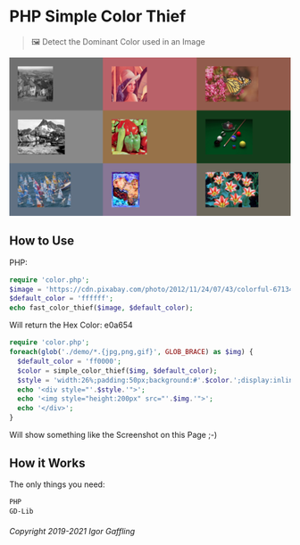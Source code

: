 PHP Simple Color Thief
======================

> 🖼 Detect the Dominant Color used in an Image

![EXAMPLE](header.png)

How to Use
----------

PHP:

```php
require 'color.php';
$image = 'https://cdn.pixabay.com/photo/2012/11/24/07/43/colorful-67134_960_720.jpg'
$default_color = 'ffffff';
echo fast_color_thief($image, $default_color);
```

Will return the Hex Color: e0a654

```php
require 'color.php';
foreach(glob('./demo/*.{jpg,png,gif}', GLOB_BRACE) as $img) {
  $default_color = 'ff0000';
  $color = simple_color_thief($img, $default_color);
  $style = 'width:26%;padding:50px;background:#'.$color.';display:inline-block';
  echo '<div style="'.$style.'">';
  echo '<img style="height:200px" src="'.$img.'">';
  echo '</div>';
}
```

Will show something like the Screenshot on this Page ;-)

How it Works
------------

The only things you need:

```sh
PHP
GD-Lib
```

###### Copyright 2019-2021 Igor Gaffling

